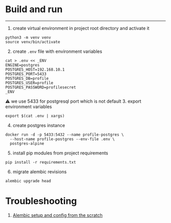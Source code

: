 # Build and run

---

1. create virtual environment in project root directory and activate it
```shell
python3 -m venv venv
source venv/bin/activate
```
2. create `.env` file with environment variables 
```shell
cat > .env << _ENV
ENGINE=postgres
POSTGRES_HOST=192.168.10.1
POSTGRES_PORT=5433
POSTGRES_DB=profile
POSTGRES_USER=profile
POSTGRES_PASSWORD=profilesecret
_ENV
```
⚠️ we use 5433 for postgresql port which is not default
3. export environment variables
```shell
export $(cat .env | xargs)
```
4. create postgres instance
```shell
docker run -d -p 5433:5432 --name profile-postgres \
  --host-name profile-postgres --env-file .env \
  postgres-alpine
```
5. install pip modules from project requirements
```shell
pip install -r requirements.txt
```
6. migrate alembic revisions
```shell
alembic upgrade head
```


# Troubleshooting

1. [Alembic setup and config from the scratch](ALEMBIC.md)